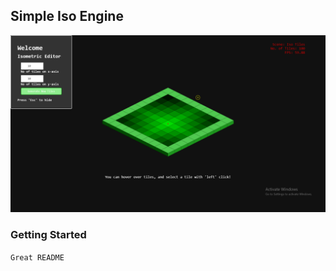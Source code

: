 ## Simple Iso Engine
![Simple Iso Engine](public/demo.png)


### Getting Started
``` Great README ```
